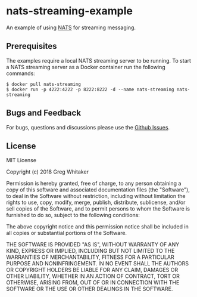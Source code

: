 # nats-streaming-example

An example of using [NATS](https://nats.io) for streaming messaging.

## Prerequisites
The examples require a local NATS streaming server to be running. To start a NATS streaming server as a Docker container run the following commands:

    $ docker pull nats-streaming
    $ docker run -p 4222:4222 -p 8222:8222 -d --name nats-streaming nats-streaming
    
## Bugs and Feedback
For bugs, questions and discussions please use the [Github Issues](https://github.com/gregwhitaker/nats-streaming-example/issues).

## License
MIT License

Copyright (c) 2018 Greg Whitaker

Permission is hereby granted, free of charge, to any person obtaining a copy
of this software and associated documentation files (the "Software"), to deal
in the Software without restriction, including without limitation the rights
to use, copy, modify, merge, publish, distribute, sublicense, and/or sell
copies of the Software, and to permit persons to whom the Software is
furnished to do so, subject to the following conditions:

The above copyright notice and this permission notice shall be included in all
copies or substantial portions of the Software.

THE SOFTWARE IS PROVIDED "AS IS", WITHOUT WARRANTY OF ANY KIND, EXPRESS OR
IMPLIED, INCLUDING BUT NOT LIMITED TO THE WARRANTIES OF MERCHANTABILITY,
FITNESS FOR A PARTICULAR PURPOSE AND NONINFRINGEMENT. IN NO EVENT SHALL THE
AUTHORS OR COPYRIGHT HOLDERS BE LIABLE FOR ANY CLAIM, DAMAGES OR OTHER
LIABILITY, WHETHER IN AN ACTION OF CONTRACT, TORT OR OTHERWISE, ARISING FROM,
OUT OF OR IN CONNECTION WITH THE SOFTWARE OR THE USE OR OTHER DEALINGS IN THE
SOFTWARE.
